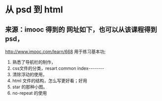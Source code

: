 
# 从 psd 到 html
## 来源：imooc 得到的 网址如下，也可以从该课程得到psd，
http://www.imooc.com/learn/668
用于练习基本功;
1. 熟悉了导航栏的制作，
2. css文件的分类，resart common index--------
3. 清除浮动的使用，
4. html 文件的结构，怎么写更好看；好用
5. star 的那种小图。
6. no-repeat 的使用